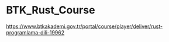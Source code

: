 # BTK_Rust_Course

https://www.btkakademi.gov.tr/portal/course/player/deliver/rust-programlama-dili-19962
